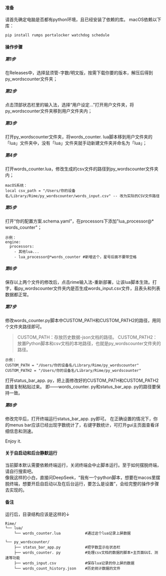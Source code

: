 #### 准备
请首先确定电脑是否都有python环境，且已经安装了依赖的库。
macOS依赖以下库：
```
pip install rumps portalocker watchdog schedule
```

#### 操作步骤
##### 第1步
在Releases中，选择鼠须管-字数/明文版，按需下载你要的版本，解压后得到py_wordscounter文件夹；
##### 第2步
点击顶部状态栏里的输入法，选择“用户设定…”打开用户文件夹，将py_wordscounter文件夹移到用户文件夹内；
##### 第3步
打开py_wordscounter文件夹，将words_counter. lua脚本移到用户文件夹的「lua」文件夹中，没有「lua」文件夹就手动新建文件夹并命名为「lua」；
##### 第4步
打开words_counter.lua，修改生成的csv文件的路径到py_wordscounter文件夹内；
```
macOS系统：
local csv_path = "/Users/你的设备名/Library/Rime/py_wordscounter/words_input.csv" -- 改为实际的CSV文件路径
```

##### 第5步
打开“你的配置方案.schema.yaml”，在processors下添加"lua_processor@* words_counter"；
```
示例：
engine:
  processors:
    - 其他lua...   
    - lua_processor@*words_counter #新增这个，星号后面不要带空格
```

##### 第6步
保存以上两个文件的修改后，点击rime输入法-重新部署，让该lua脚本生效。打字，看py_wordscounter文件夹内是否生成words_input.csv文件，且表头和列表数据都正常。
##### 第7步
修改words_counter.py脚本中CUSTOM_PATH和CUSTOM_PATH2的路径，用同个文件夹路径即可。
> CUSTOM_PATH：存放历史数据-json文档的路径。
> CUSTOM_PATH2：放置Python脚本和csv文档的本地路径，也就是py_wordscounter文件夹的路径。

```
示例：
CUSTOM_PATH = "/Users/你的设备名/Library/Rime/py_wordscounter"
CUSTOM_PATH2 = "/Users/你的设备名/Library/Rime/py_wordscounter"
```
打开status_bar_app. py，把上面修改好的CUSTOM_PATH和CUSTOM_PATH2直接复制粘贴过来。
即——words_counter. py和status_bar_app. py的路径要保持一致。

##### 第8步
修改完毕后，打开终端运行status_bar_app. py即可。
在正确设置的情况下，你的menus bar应该已经出现字数统计了，右键字数统计，可打开gui主页面查看详细信息和测速。

Enjoy it.

#### 关于自启动和后台静默运行
当前脚本默认需要依赖终端运行，关闭终端会中止脚本运行。至于如何摆脱终端，请自行搜索吧。  
像我这样的小白，直接问DeepSeek，“我有一个python脚本，想要在macos里摆脱终端，想要开启自启动以及在后台运行，要怎么是设置”，会给完整的操作步骤去实现的。

#### 备注
运行后，目录结构应该是这样的↓
```
Rime/
└── lua/
    └── words_counter.lua           #通过这个lua记录上屏数据
	
└── py_wordscounter/
    ├── status_bar_app.py           #把字数显示在状态栏
    ├── words_counter. py           #处理csv文档的数据的脚本+主页面GUI、测速等功能
    ├── words_input.csv             #保存lua记录的你上屏的数据
    └── words_count_history.json    #历史统计数据的文件
```

